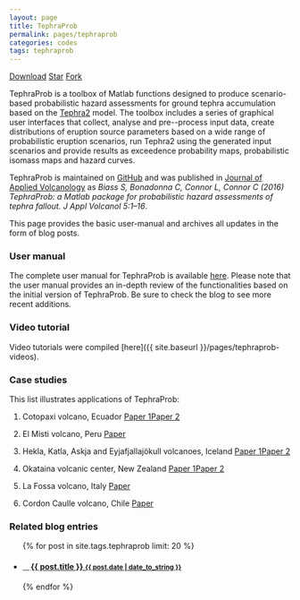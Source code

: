 ```yaml
---
layout: page
title: TephraProb
permalink: pages/tephraprob
categories: codes
tags: tephraprob
---
```


<!-- Place this tag where you want the button to render. -->
<a class="github-button" href="https://github.com/e5k/TephraProb/archive/master.zip" data-icon="octicon-cloud-download" data-size="large" aria-label="Download e5k/TephraProb on GitHub">Download</a>
<a class="github-button" href="https://github.com/e5k/TephraProb" data-icon="octicon-star" data-size="large" data-show-count="true" aria-label="Star e5k/TephraProb on GitHub">Star</a>
<a class="github-button" href="https://github.com/e5k/TephraProb/fork" data-icon="octicon-repo-forked" data-size="large" data-show-count="true" aria-label="Fork e5k/TephraProb on GitHub">Fork</a>


TephraProb is a toolbox of Matlab functions designed to produce scenario-based probabilistic hazard assessments for ground tephra accumulation based on the <a href="https://github.com/ljc-geo/tephra2" target="_blank">Tephra2</a> model. The toolbox includes a series of graphical user interfaces that collect, analyse and pre--process input data, create distributions of eruption source parameters based on a wide range of probabilistic eruption scenarios, run Tephra2 using the generated input scenarios and provide results as exceedence probability maps, probabilistic isomass maps and hazard curves. 

TephraProb is maintained on <a href="https://github.com/e5k/TephraProb" target="_blank">GitHub</a> and was published in <a href="https://appliedvolc.springeropen.com/articles/10.1186/s13617-016-0050-5" target="_blank">Journal of Applied Volcanology</a> as *Biass S, Bonadonna C, Connor L, Connor C (2016) TephraProb: a Matlab package for probabilistic hazard assessments of tephra fallout. J Appl Volcanol 5:1–16*.

This page provides the basic user-manual and archives all updates in the form of blog posts.

### User manual
The complete user manual for TephraProb is available <a href="{{ site.baseurl }}/files/tephraprob_man.pdf" target="_blank">here</a>. Please note that the user manual provides an in-depth review of the functionalities based on the initial version of TephraProb. Be sure to check the blog to see more recent additions.

### Video tutorial
Video tutorials were compiled [here]({{ site.baseurl }}/pages/tephraprob-videos). 

### Case studies
This list illustrates applications of TephraProb:

1. Cotopaxi volcano, Ecuador <a href="https://www.researchgate.net/publication/256325979_A_fast_GIS-based_risk_assessment_for_tephra_fallout_The_example_of_Cotopaxi_volcano_Ecuador_Part_I_Probabilistic_hazard_assessment" target="_blank" class="tag">Paper 1</a><a href="https://www.researchgate.net/publication/256326095_A_fast_GIS-based_risk_assessment_for_tephra_fallout_The_example_of_Cotopaxi_volcano_Ecuador_Part_II_Vulnerability_and_risk_assessment" target="_blank" class="tag">Paper 2</a>

2. El Misti volcano, Peru <a href="https://www.researchgate.net/publication/261013008_Long-term_multi-hazard_assessment_for_El_Misti_volcano_Peru?_iepl%5BviewId%5D=SYlIvisrA309vcrovE3uMIgd&_iepl%5BprofilePublicationItemVariant%5D=default&_iepl%5Bcontexts%5D%5B0%5D=prfpi&_iepl%5BtargetEntityId%5D=PB%3A261013008&_iepl%5BinteractionType%5D=publicationTitle" target="_blank" class="tag">Paper</a>

3. Hekla, Katla, Askja and Eyjafjallajökull volcanoes, Iceland <a href="https://www.researchgate.net/publication/263040987_A_multi-scale_risk_assessment_for_tephra_fallout_and_airborne_concentration_from_multiple_Icelandic_volcanoes_-_Part_1_Hazard_assessment" target="_blank" class="tag">Paper 1</a><a href="https://www.researchgate.net/publication/262949293_A_multi-scale_risk_assessment_for_tephra_fallout_and_airborne_concentration_from_multiple_Icelandic_volcanoes_-_Part_2_Vulnerability_and_impact?_iepl%5BviewId%5D=SYlIvisrA309vcrovE3uMIgd&_iepl%5BprofilePublicationItemVariant%5D=default&_iepl%5Bcontexts%5D%5B0%5D=prfpi&_iepl%5BtargetEntityId%5D=PB%3A262949293&_iepl%5BinteractionType%5D=publicationTitle" target="_blank" class="tag">Paper 2</a>

4. Okataina volcanic center, New Zealand <a href="https://www.researchgate.net/publication/275234353_Exploring_the_influence_of_vent_location_and_eruption_style_on_tephra_fall_hazard_from_the_Okataina_Volcanic_Centre_New_Zealand" target="_blank" class="tag">Paper 1</a><a href="https://www.researchgate.net/publication/309881088_Quantifying_risk_to_agriculture_from_volcanic_ashfall_a_case_study_from_the_Bay_of_Plenty_New_Zealand" target="_blank" class="tag">Paper 2</a>

5. La Fossa volcano, Italy <a href="https://www.researchgate.net/publication/301483866_Probabilistic_evaluation_of_the_physical_impact_of_future_tephra_fallout_events_for_the_Island_of_Vulcano_Italy" target="_blank" class="tag">Paper</a>

6. Cordon Caulle volcano, Chile <a href="https://www.researchgate.net/publication/282896424_Chronology_and_impact_of_the_2011_Puyehue-Cordon_Caulle_eruption_Chile" target="_blank" class="tag">Paper</a>

### Related blog entries
<div class="related">
  <ul class="related-posts">
    {% for post in site.tags.tephraprob limit: 20 %}
      <li>
        <h4>
          <small>＿ </small><a href="{{ post.url }}">
            {{ post.title }}
            <small>{{ post.date | date_to_string }}</small>
          </a>
        </h4>
      </li>
    {% endfor %}
  </ul>
</div>

